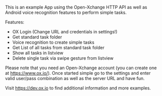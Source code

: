 This is an example App using the Open-Xchange HTTP API as well
as Android voice recognition features to perform simple tasks.

Features:
 
  * OX Login (Change URL and credentials in settings!)
  * Get standard task folder
  * Voice recognition to create simple tasks
  * Get List of all tasks from standard task folder
  * Show all tasks in listview
  * Delete single task via swipe gesture from listview
  
Please note that you need an Open-Xchange account (you
can create one at https://www.ox.io/). Once started simple
go to the settings and enter valid user/pass combination as
well as the server URL and have fun.

Visit https://dev.ox.io to find additional information
and more examples.
